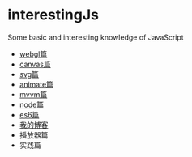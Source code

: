 # interestingJs
Some basic and interesting knowledge of JavaScript
- [webgl篇](https://github.com/qianyinghuanmie/interestingJs/tree/master/webgl)
- [canvas篇](https://github.com/qianyinghuanmie/interestingJs/tree/master/canvas)
- [svg篇](https://github.com/qianyinghuanmie/interestingJs/tree/master/svg)
- [animate篇](https://github.com/qianyinghuanmie/interestingJs/tree/master/animate)
- [mvvm篇](https://github.com/qianyinghuanmie/interestingJs/tree/master/mvvm)
- [node篇](https://github.com/qianyinghuanmie/interestingJs/tree/master/node)
- [es6篇](https://github.com/qianyinghuanmie/interestingJs/tree/master/es6)
- [我的博客](https://github.com/qianyinghuanmie/interestingJs/tree/master/blog)
- 播放器篇
- 实践篇
